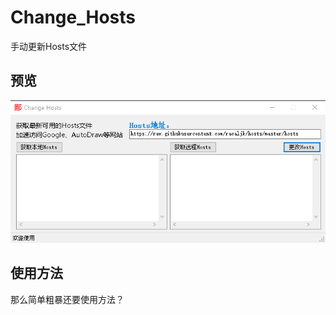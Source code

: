 # Change_Hosts

手动更新Hosts文件

## 预览
![](https://raw.githubusercontent.com/HMBSbige/Change_Hosts/master/pic/pic2.0.png)

## 使用方法
那么简单粗暴还要使用方法？
